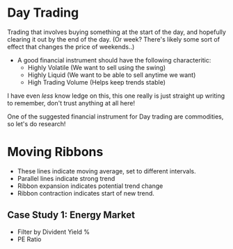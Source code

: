 # Day Trading
Trading that involves buying something at the start of the day, and hopefully clearing it out by the end of the day.
(Or week? There's likely some sort of effect that changes the price of weekends..)

- A good financial instrument should have the following characteritic:
    - Highly Volatile (We want to sell using the swing)
    - Highly Liquid (We want to be able to sell anytime we want)
    - High Trading Volume (Helps keep trends stable)

I have even *less* know ledge on this, this one really is just straight up writing to remember, don't trust anything at all here!

One of the suggested financial instrument for Day trading are commodities, so let's do research!

# Moving Ribbons
- These lines indicate moving average, set to different intervals.
- Parallel lines indicate strong trend
- Ribbon expansion indicates potential trend change
- Ribbon contraction indicates start of new trend.

## Case Study 1: Energy Market
- Filter by Divident Yield %
- PE Ratio